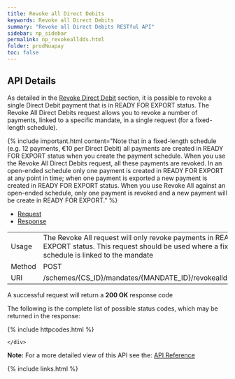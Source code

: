 ```yaml
---
title: Revoke all Direct Debits
keywords: Revoke all Direct Debits
summary: "Revoke all Direct Debits RESTful API"
sidebar: np_sidebar
permalink: np_revokealldds.html
folder: prodNuapay
toc: false
---
```


## API Details

As detailed in the <a href="np_revokedirectdebit.html">Revoke Direct Debit</a> section, it is possible to revoke a single Direct Debit payment that is in READY FOR EXPORT status. The Revoke All Direct Debits request allows you to revoke a number of payments, linked to a specific mandate, in a single request (for a fixed-length schedule).

{% include important.html content="Note that in a fixed-length schedule (e.g. 12 payments, €10 per Direct Debit) all payments are created in READY FOR EXPORT status when you create the payment schedule. When you use the Revoke All Direct Debits request, all these payments are revoked. In an open-ended schedule only one payment is created in READY FOR EXPORT at any point in time; when one payment is exported a new payment is created in READY FOR EXPORT status. When you use Revoke All against an open-ended schedule, only one payment is revoked and a new payment will be create in READY FOR EXPORT." %}


<ul id="profileTabs" class="nav nav-tabs">
    <li class="active"><a href="#profile" data-toggle="tab">Request</a></li>
    <li><a href="#about" data-toggle="tab">Response</a></li>
   
</ul>
  <div class="tab-content">
<div role="tabpanel" class="tab-pane active" id="profile">


  <table>
<colgroup>
<col width="30%" />
<col width="90%" />
</colgroup>

<tbody>
<tr>
<td markdown="span">Usage</td>
<td markdown="span">The Revoke All request will only revoke payments in READY FOR EXPORT status. This request should be used where a fixed-length schedule is linked to the mandate</td>
</tr>
<tr>
<td markdown="span">Method</td>
<td markdown="span"><span class="label label-info">POST </span>
</td>
</tr>
<tr>
<td markdown="span">URI</td>
<td markdown="span">/schemes/{CS_ID}/mandates/{MANDATE_ID}/revokealldirectdebits
</td>
</tr>
</tbody>
</table>



</div>

<div role="tabpanel" class="tab-pane" id="about">
<p>A successful request will return a <b>200 OK</b> response code</p>
<p>The following is the complete list of possible status codes, which may be returned in the response:</p>
    {% include httpcodes.html %}
    
 
    </div>


</div>

<b>Note:</b> For a more detailed view of this API see the: <a href="https://docs.nuapay.com/v1/#revoke-all-direct-debits" target = '_blank'><i class="fa fa-cogs"></i> API Reference</a>


<!--{% include swaggerlink.html %}-->

{% include links.html %}
